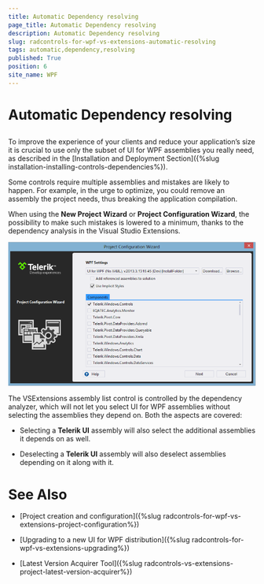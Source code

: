 ```yaml
---
title: Automatic Dependency resolving
page_title: Automatic Dependency resolving
description: Automatic Dependency resolving
slug: radcontrols-for-wpf-vs-extensions-automatic-resolving
tags: automatic,dependency,resolving
published: True
position: 6
site_name: WPF
---
```


# Automatic Dependency resolving



## 

To improve the experience of your clients and reduce your application’s size it is crucial to use only the subset of UI for WPF assemblies you really need, as described in the [Installation and Deployment Section]({%slug installation-installing-controls-dependencies%}). 

Some controls require multiple assemblies and mistakes are likely to happen. For example, in the urge to optimize, you could remove an assembly the project needs, thus breaking the application compilation. 

When using the __New Project Wizard__ or __Project Configuration Wizard__, the possibility to make such mistakes is lowered to a minimum, thanks to the dependency analysis in the Visual Studio Extensions. 

![Project Configuration Wizard](images/VSExtensions_WPF_ProjectConfigWizard.png)

The VSExtensions assembly list control is controlled by the dependency analyzer, which will not let you select UI for WPF assemblies without selecting the assemblies they depend on. Both the aspects are covered: 

* Selecting a __Telerik UI__ assembly will also select the additional assemblies it depends on as well. 

* Deselecting a __Telerik UI__ assembly will also deselect assemblies depending on it along with it. 

# See Also

 * [Project creation and configuration]({%slug radcontrols-for-wpf-vs-extensions-project-configuration%})

 * [Upgrading to a new UI for WPF distribution]({%slug radcontrols-for-wpf-vs-extensions-upgrading%})

 * [Latest Version Acquirer Tool]({%slug radcontrols-vs-extensions-project-latest-version-acquirer%})
